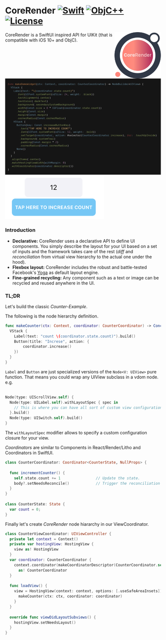 # CoreRender [![Swift](https://img.shields.io/badge/swift-5.1-orange.svg?style=flat)](#) [![ObjC++](https://img.shields.io/badge/ObjC++-blue.svg?style=flat)](#) [![License](https://img.shields.io/badge/license-MIT-blue.svg?style=flat)](https://opensource.org/licenses/MIT)

<img src="docs/assets/logo_new.png" width=150 alt="CoreRender" align=right />

CoreRender is a SwiftUI inspired API for UIKit (that is compatible with iOS 10+ and ObjC).


<img src="docs/assets/carbon_4.png" width=640 alt="screen_code" />

<img src="docs/assets/screen_2.png" width=320 alt="screen" />

### Introduction

* **Declarative:** CoreRender uses a declarative API to define UI components. You simply describe the layout for your UI based on a set of inputs and the framework takes care of the rest (*diff* and *reconciliation* from virtual view hierarchy to the actual one under the hood).
* **Flexbox layout:** CoreRender includes the robust and battle-tested Facebook's [Yoga](https://facebook.github.io/yoga/) as default layout engine.
* **Fine-grained recycling:** Any component such as a text or image can be recycled and reused anywhere in the UI.

### TL;DR

Let's build the classic *Counter-Example*.

The following is the node hierarchy definition.

```swift
func makeCounter(ctx: Context, coordinator: CounterCoordinator) -> ConcreteNode<UIView> {
  VStack {
    Label(text: "count \(coordinator.state.count)").build()
    Button(title: "Increse", action: {
        coordinator.increase()
    })
  }
}
```

`Label` and `Button` are just specialized versions of the `Node<V: UIView>` pure function.
That means you could wrap any UIView subclass in a vdom node. e.g.
```swift

Node(type: UIScrollView.self) {
  Node(type: UILabel.self).withLayoutSpec { spec in 
    // This is where you can have all sort of custom view configuration.
  }.build()
  Node(type: UISwitch.self).build()
}

```
The `withLayoutSpec` modifier allows to specify a custom configuration closure for your view.



*Coordinators* are similar to Components in React/Render/Litho and Coordinators in SwiftUI.

```swift
class CounterCoordinator: Coordinator<CounterState, NullProps> {

  func incrementCounter() {
    self.state.count += 1                // Update the state.
    body?.setNeedsReconcile()            // Trigger the reconciliation algorithm on the view hiearchy associated to this coordinator.
  }
}

class CounterState: State {
  var count = 0;
}
```

Finally let's create *CoreRender* node hiararchy in our ViewCoordinator.

```swift
class CounterViewCoordinator: UIViewController {
  private let context = Context()
  private var hostingView: HostingView {
    view as! HostingView
  }
  var coordinator: CounterCoordinator {
    context.coordinator(makeCoordinatorDescriptor(CounterCoordinator.self).toRef())
      as! CounterCoordinator
  }
  
  func loadView() {
    view = HostingView(context: context, options: [.useSafeAreaInsets]) { ctx in
      makeCounter(ctx: ctx, coordinator: coordinator)
    }
  }
  
  override func viewDidLayoutSubviews() {
    hostingView.setNeedsLayout()
  }
}
```
